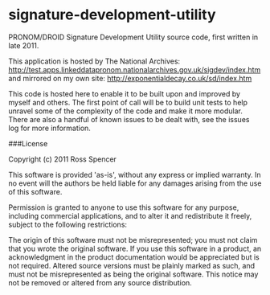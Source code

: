 signature-development-utility
=============================

PRONOM/DROID Signature Development Utility source code, first written in late 2011. 

This application is hosted by The National Archives: http://test.apps.linkeddatapronom.nationalarchives.gov.uk/sigdev/index.htm
and mirrored on my own site: http://exponentialdecay.co.uk/sd/index.htm

This code is hosted here to enable it to be built upon and improved by myself and others. The first point of call
will be to build unit tests to help unravel some of the complexity of the code and make it more modular. There are
also a handful of known issues to be dealt with, see the issues log for more information.

###License

Copyright (c) 2011 Ross Spencer

This software is provided 'as-is', without any express or implied warranty. In no event will the authors be held liable for any damages arising from the use of this software.

Permission is granted to anyone to use this software for any purpose, including commercial applications, and to alter it and redistribute it freely, subject to the following restrictions:

The origin of this software must not be misrepresented; you must not claim that you wrote the original software. If you use this software in a product, an acknowledgment in the product documentation would be appreciated but is not required.
Altered source versions must be plainly marked as such, and must not be misrepresented as being the original software.
This notice may not be removed or altered from any source distribution.

